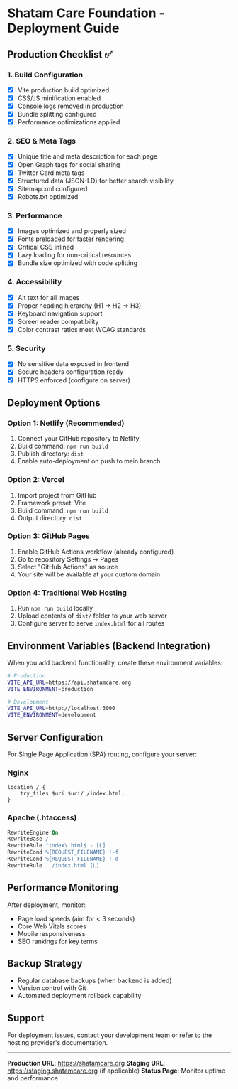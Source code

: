 
# Shatam Care Foundation - Deployment Guide

## Production Checklist ✅

### 1. Build Configuration
- [x] Vite production build optimized
- [x] CSS/JS minification enabled
- [x] Console logs removed in production
- [x] Bundle splitting configured
- [x] Performance optimizations applied

### 2. SEO & Meta Tags
- [x] Unique title and meta description for each page
- [x] Open Graph tags for social sharing
- [x] Twitter Card meta tags
- [x] Structured data (JSON-LD) for better search visibility
- [x] Sitemap.xml configured
- [x] Robots.txt optimized

### 3. Performance
- [x] Images optimized and properly sized
- [x] Fonts preloaded for faster rendering
- [x] Critical CSS inlined
- [x] Lazy loading for non-critical resources
- [x] Bundle size optimized with code splitting

### 4. Accessibility
- [x] Alt text for all images
- [x] Proper heading hierarchy (H1 → H2 → H3)
- [x] Keyboard navigation support
- [x] Screen reader compatibility
- [x] Color contrast ratios meet WCAG standards

### 5. Security
- [x] No sensitive data exposed in frontend
- [x] Secure headers configuration ready
- [x] HTTPS enforced (configure on server)

## Deployment Options

### Option 1: Netlify (Recommended)
1. Connect your GitHub repository to Netlify
2. Build command: `npm run build`
3. Publish directory: `dist`
4. Enable auto-deployment on push to main branch

### Option 2: Vercel
1. Import project from GitHub
2. Framework preset: Vite
3. Build command: `npm run build`
4. Output directory: `dist`

### Option 3: GitHub Pages
1. Enable GitHub Actions workflow (already configured)
2. Go to repository Settings → Pages
3. Select "GitHub Actions" as source
4. Your site will be available at your custom domain

### Option 4: Traditional Web Hosting
1. Run `npm run build` locally
2. Upload contents of `dist/` folder to your web server
3. Configure server to serve `index.html` for all routes

## Environment Variables (Backend Integration)
When you add backend functionality, create these environment variables:

```bash
# Production
VITE_API_URL=https://api.shatamcare.org
VITE_ENVIRONMENT=production

# Development
VITE_API_URL=http://localhost:3000
VITE_ENVIRONMENT=development
```

## Server Configuration
For Single Page Application (SPA) routing, configure your server:

### Nginx
```nginx
location / {
    try_files $uri $uri/ /index.html;
}
```

### Apache (.htaccess)
```apache
RewriteEngine On
RewriteBase /
RewriteRule ^index\.html$ - [L]
RewriteCond %{REQUEST_FILENAME} !-f
RewriteCond %{REQUEST_FILENAME} !-d
RewriteRule . /index.html [L]
```

## Performance Monitoring
After deployment, monitor:
- Page load speeds (aim for < 3 seconds)
- Core Web Vitals scores
- Mobile responsiveness
- SEO rankings for key terms

## Backup Strategy
- Regular database backups (when backend is added)
- Version control with Git
- Automated deployment rollback capability

## Support
For deployment issues, contact your development team or refer to the hosting provider's documentation.

---

**Production URL**: https://shatamcare.org
**Staging URL**: https://staging.shatamcare.org (if applicable)
**Status Page**: Monitor uptime and performance
